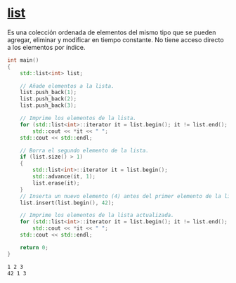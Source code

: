 # [list](https://en.cppreference.com/w/cpp/container/list)

Es una colección ordenada de elementos del mismo tipo que se pueden agregar, eliminar y modificar en tiempo constante. No tiene acceso directo a los elementos por índice.

```cpp
int main()
{
    std::list<int> list;

    // Añade elementos a la lista.
    list.push_back(1);
    list.push_back(2);
    list.push_back(3);

    // Imprime los elementos de la lista.
    for (std::list<int>::iterator it = list.begin(); it != list.end(); ++it)
        std::cout << *it << " ";
    std::cout << std::endl;

    // Borra el segundo elemento de la lista.
    if (list.size() > 1)
    {
        std::list<int>::iterator it = list.begin();
        std::advance(it, 1);
        list.erase(it);
    }
    // Inserta un nuevo elemento (4) antes del primer elemento de la lista.
    list.insert(list.begin(), 42);

    // Imprime los elementos de la lista actualizada.
    for (std::list<int>::iterator it = list.begin(); it != list.end(); ++it)
        std::cout << *it << " ";
    std::cout << std::endl;

    return 0;
}
```
<Badge type="info" text="output" />

```bash
1 2 3
42 1 3
```